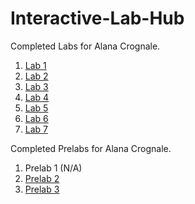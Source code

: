 # Interactive-Lab-Hub

Completed Labs for Alana Crognale.

1. [Lab 1](https://github.com/AlanaCrognale/IDD-Fa18-Lab1)
2. [Lab 2](https://github.com/AlanaCrognale/IDD-Fa19-Lab2)
3. [Lab 3](https://github.com/AlanaCrognale/IDD-Fa19-Lab3)
4. [Lab 4](https://github.com/AlanaCrognale/IDD-Fa19-Lab4)
5. [Lab 5](https://github.com/AlanaCrognale/Lab-5)
6. [Lab 6](https://github.com/AlanaCrognale/IDD-Fa19-Lab6)
7. [Lab 7](https://github.com/AlanaCrognale/IDD-Fa19-Lab7)

Completed Prelabs for Alana Crognale.
1. Prelab 1 (N/A)
2. [Prelab 2](https://github.com/AlanaCrognale/Prelab-2)
3. [Prelab 3](https://github.com/AlanaCrognale/Prelab-3)
